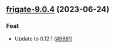 

## [frigate-9.0.4](https://github.com/truecharts/charts/compare/frigate-9.0.3...frigate-9.0.4) (2023-06-24)

### Feat

- Update to 0.12.1 ([#9861](https://github.com/truecharts/charts/issues/9861))
  
  